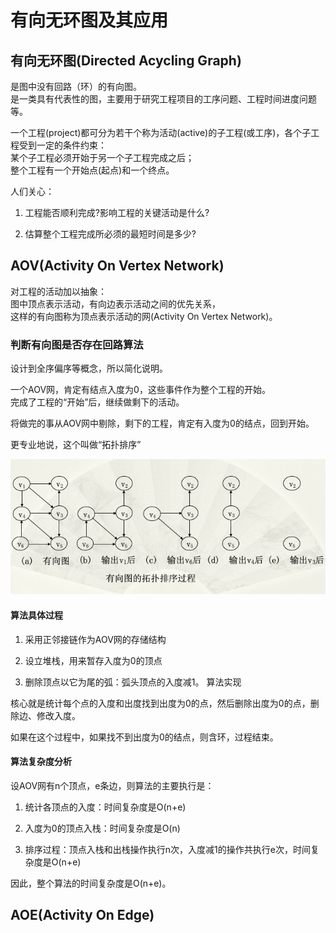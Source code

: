 # 有向无环图及其应用

## 有向无环图(Directed Acycling Graph)

是图中没有回路（环）的有向图。  
是一类具有代表性的图，主要用于研究工程项目的工序问题、工程时间进度问题等。

一个工程(project)都可分为若干个称为活动(active)的子工程(或工序)，各个子工程受到一定的条件约束：  
某个子工程必须开始于另一个子工程完成之后；  
整个工程有一个开始点(起点)和一个终点。

人们关心：

1. 工程能否顺利完成?影响工程的关键活动是什么?

2. 估算整个工程完成所必须的最短时间是多少?

## AOV(Activity On Vertex Network)

对工程的活动加以抽象：  
图中顶点表示活动，有向边表示活动之间的优先关系，  
这样的有向图称为顶点表示活动的网(Activity On Vertex Network)。

### 判断有向图是否存在回路算法

设计到全序偏序等概念，所以简化说明。

一个AOV网，肯定有结点入度为0，这些事件作为整个工程的开始。  
完成了工程的“开始”后，继续做剩下的活动。

将做完的事从AOV网中剔除，剩下的工程，肯定有入度为0的结点，回到开始。

更专业地说，这个叫做“拓扑排序”

![有向图的拓扑排序](/img/1-Notes/6-图/有向图的拓扑排序.png)

#### 算法具体过程

1. 采用正邻接链作为AOV网的存储结构

2. 设立堆栈，用来暂存入度为0的顶点

3. 删除顶点以它为尾的弧：弧头顶点的入度减1。
算法实现

核心就是统计每个点的入度和出度找到出度为0的点，然后删除出度为0的点，删除边、修改入度。

如果在这个过程中，如果找不到出度为0的结点，则含环，过程结束。

#### 算法复杂度分析

设AOV网有n个顶点，e条边，则算法的主要执行是：

1. 统计各顶点的入度：时间复杂度是O(n+e)

2. 入度为0的顶点入栈：时间复杂度是O(n)

3. 排序过程：顶点入栈和出栈操作执行n次，入度减1的操作共执行e次，时间复杂度是O(n+e)

因此，整个算法的时间复杂度是O(n+e)。

## AOE(Activity On Edge)
